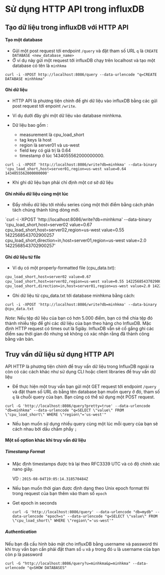 # Sử dụng HTTP API trong influxDB

## Tạo dữ liệu trong influxDB với HTTP API 

#### Tạo một database 

- Gửi một post request tới endpoint `/query` và đặt tham số URL `q` là `CREATE DATABASE <new_database_name>`
- Ở ví dụ này gửi một request tới influxDB chạy trên localhost và tạo một database có tên là `minhkma`

`curl -i -XPOST http://localhost:8086/query --data-urlencode "q=CREATE DATABASE minhhkma"`

#### Ghi dữ liệu 

- HTTP API là phương tiện chính để ghi dữ liệu vào influxDB bằng các gửi post request tới enpoint `/write`. 
- Ví dụ dưới đây ghi một dữ liệu vào database minhkma. 
- Dữ liệu bao gồm :

    + measurement là cpu_load_short
    + tag keys là host
    + region là server01 và us-west
    + field key có giá trị là 0.64 
    + timestamp ở lúc 1434055562000000000.

`curl -i -XPOST 'http://localhost:8086/write?db=minhkma' --data-binary 'cpu_load_short,host=server01,region=us-west value=0.64 1434055562000000000'
`

- Khi ghi dữ liệu bạn phải chỉ định một cơ sở dữ liệu

#### Ghi nhiều dữ liệu cùng một lúc 

- Đẩy nhiều dữ liệu tới nhiều series cùng một thời điểm bằng cách phân tách chúng thành từng dòng mới.

`curl -i -XPOST 'http://localhost:8086/write?db=minhkma' --data-binary 'cpu_load_short,host=server02 value=0.67
cpu_load_short,host=server02,region=us-west value=0.55 1422568543702900257
cpu_load_short,direction=in,host=server01,region=us-west value=2.0 1422568543702900257'

#### Ghi dữ liệu từ file 

- Ví dụ có một properly-formatted file (cpu_data.txt): 

```sh 
cpu_load_short,host=server02 value=0.67
cpu_load_short,host=server02,region=us-west value=0.55 1422568543702900257
cpu_load_short,direction=in,host=server01,region=us-west value=2.0 1422568543702900257
```

- Ghi dữ liệu từ cpu_data.txt tới database minhkma bằng cách:

`curl -i -XPOST 'http://localhost:8086/write?db=minhkma' --data-binary @cpu_data.txt` 

*Note*: Nếu tệp dữ liệu của bạn có hơn 5.000 điểm, bạn có thể chia tệp đó thành nhiều tệp để ghi các dữ liệu của bạn theo hàng cho InfluxDB. Mặc định HTTP request có times out là 5giây. InfluxDB vẫn sẽ cố gắng ghi các điểm sau thời gian đó nhưng sẽ không có xác nhận rằng đã thành công bằng văn bản.

## Truy vấn dữ liệu sử dụng HTTP API 

API HTTP là phương tiện chính để truy vấn dữ liệu trong InfluxDB ngoài ra còn có các cách khác như sử dụng CLI hoặc client libraries để truy vấn dữ liệu 

- Để thực hiện một truy vấn bạn gửi một GET request tới endpoint `/query` và đặt tham số URL `db` bằng tên database bạn muốn query ở đó, tham số `q` là chuỗi query của bạn. Bạn cũng có thể sử dụng một POST request.

`curl -G 'http://localhost:8086/query?pretty=true' --data-urlencode "db=minhkma" --data-urlencode "q=SELECT \"value\" FROM \"cpu_load_short\" WHERE \"region\"='us-west'"`

- Nếu bạn muốn sử dụng nhiều query cùng một lúc mỗi query của bạn sẽ cách nhau bởi dấu chấm phẩy `;`

#### Một số option khác khi truy vấn dữ liệu 

##### Timestamp Format

- Mặc định timestamps được trả lại theo RFC3339 UTC và có độ chính xác nano giây. 

    VD : `2015-08-04T19:05:14.318570484Z`
- Nếu bạn muốn thời gian được định dạng theo Unix epoch format thì trong request của bạn thêm vào tham số `epoch`
- Get epoch in seconds

    `curl -G 'http://localhost:8086/query' --data-urlencode "db=mydb" --data-urlencode "epoch=s" --data-urlencode "q=SELECT \"value\" FROM \"cpu_load_short\" WHERE \"region\"='us-west'"`

##### Authentication

Nếu bạn đã cấu hình bảo mật cho influxDB bằng username và password thì khi truy vấn bạn cần phải đặt tham số `u` và `p` trong đó u là username của bạn còn p là password

`curl -G "http://localhost:8086/query?u=minhkma&p=minhkma" --data-urlencode "q=SHOW DATABASES"`



